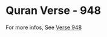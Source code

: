 # Quran Verse - 948 

For more infos, See [Verse 948](https://www.quranbookk.com/quran/search?q=948)